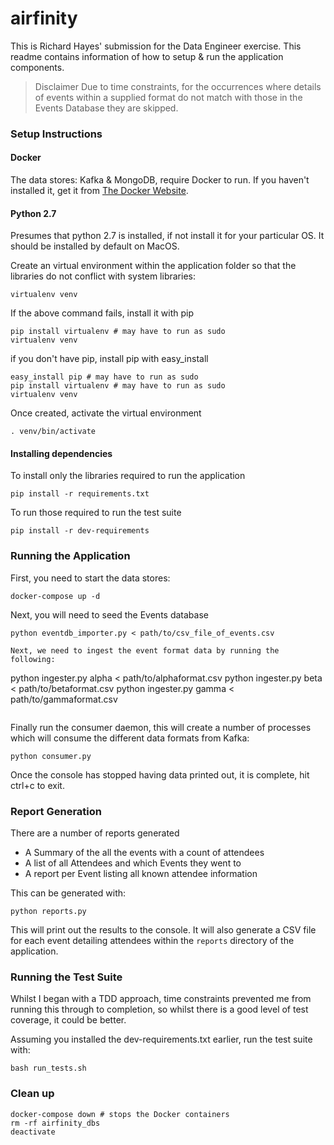 # airfinity

This is Richard Hayes' submission for the Data Engineer exercise. This readme contains information of how to setup & run the application components.

> Disclaimer
> Due to time constraints, for the occurrences where details of events within a supplied format do not match with those in the Events Database they are skipped.

### Setup Instructions

#### Docker
The data stores: Kafka & MongoDB, require Docker to run. If you haven't installed it, get it from [The Docker Website](https://www.docker.com/community-edition).

#### Python 2.7
Presumes that python 2.7 is installed, if not install it for your particular OS. It should be installed by default on MacOS.

Create an virtual environment within the application folder so that the libraries do not conflict with system libraries:
```!python
virtualenv venv
```
If the above command fails, install it with pip
```
pip install virtualenv # may have to run as sudo
virtualenv venv
```
if you don't have pip, install pip with easy_install
```
easy_install pip # may have to run as sudo
pip install virtualenv # may have to run as sudo
virtualenv venv
```

Once created, activate the virtual environment
```
. venv/bin/activate
```

#### Installing dependencies
To install only the libraries required to run the application
```
pip install -r requirements.txt
```
To run those required to run the test suite
```
pip install -r dev-requirements
```

### Running the Application
First, you need to start the data stores:
```
docker-compose up -d
```

Next, you will need to seed the Events database

```
python eventdb_importer.py < path/to/csv_file_of_events.csv

Next, we need to ingest the event format data by running the following:
```
python ingester.py alpha < path/to/alphaformat.csv
python ingester.py beta < path/to/betaformat.csv
python ingester.py gamma < path/to/gammaformat.csv
```

```
Finally run the consumer daemon, this will create a number of processes which will consume the different data formats from Kafka:
```
python consumer.py
```

Once the console has stopped having data printed out, it is complete, hit ctrl+c to exit.

### Report Generation
There are a number of reports generated
- A Summary of the all the events with a count of attendees
- A list of all Attendees and which Events they went to
- A report per Event listing all known attendee information

This can be generated with:
```
python reports.py
```
This will print out the results to the console. It will also generate a CSV file for each event detailing attendees within the `reports` directory of the application.


### Running the Test Suite
Whilst I began with a TDD approach, time constraints prevented me from running this through to completion, so whilst there is a good level of test coverage, it could be better.

Assuming you installed the dev-requirements.txt earlier, run the test suite with:
```
bash run_tests.sh
```


### Clean up
```
docker-compose down # stops the Docker containers
rm -rf airfinity_dbs
deactivate
```
